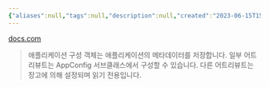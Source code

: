```yaml
---
{"aliases":null,"tags":null,"description":null,"created":"2023-06-15T15:07:44","updated":"2023-07-15T21:30:21","title":"AppConfig {django}","dg-publish":true,"permalink":"/docs/AppConfig {django}/","dgPassFrontmatter":true}
---
```


[docs.com](https://docs.djangoproject.com/en/4.1/ref/applications/#django.apps.AppConfig)

> 애플리케이션 구성 객체는 애플리케이션의 메타데이터를 저장합니다. 일부 어트리뷰트는 AppConfig 서브클래스에서 구성할 수 있습니다. 다른 어트리뷰트는 장고에 의해 설정되며 읽기 전용입니다.
